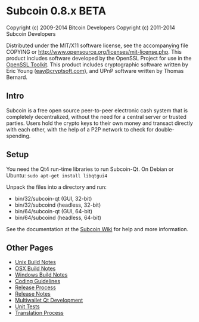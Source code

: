 Subcoin 0.8.x BETA
====================

Copyright (c) 2009-2014 Bitcoin Developers
Copyright (c) 2011-2014 Subcoin Developers

Distributed under the MIT/X11 software license, see the accompanying
file COPYING or http://www.opensource.org/licenses/mit-license.php.
This product includes software developed by the OpenSSL Project for use in the [OpenSSL Toolkit](http://www.openssl.org/). This product includes
cryptographic software written by Eric Young ([eay@cryptsoft.com](mailto:eay@cryptsoft.com)), and UPnP software written by Thomas Bernard.


Intro
---------------------
Subcoin is a free open source peer-to-peer electronic cash system that is
completely decentralized, without the need for a central server or trusted
parties.  Users hold the crypto keys to their own money and transact directly
with each other, with the help of a P2P network to check for double-spending.


Setup
---------------------
You need the Qt4 run-time libraries to run Subcoin-Qt. On Debian or Ubuntu:
	`sudo apt-get install libqtgui4`

Unpack the files into a directory and run:

- bin/32/subcoin-qt (GUI, 32-bit)
- bin/32/subcoind (headless, 32-bit)
- bin/64/subcoin-qt (GUI, 64-bit)
- bin/64/subcoind (headless, 64-bit)

See the documentation at the [Subcoin Wiki](http://subcoin.info)
for help and more information.


Other Pages
---------------------
- [Unix Build Notes](build-unix.md)
- [OSX Build Notes](build-osx.md)
- [Windows Build Notes](build-msw.md)
- [Coding Guidelines](coding.md)
- [Release Process](release-process.md)
- [Release Notes](release-notes.md)
- [Multiwallet Qt Development](multiwallet-qt.md)
- [Unit Tests](unit-tests.md)
- [Translation Process](translation_process.md)
